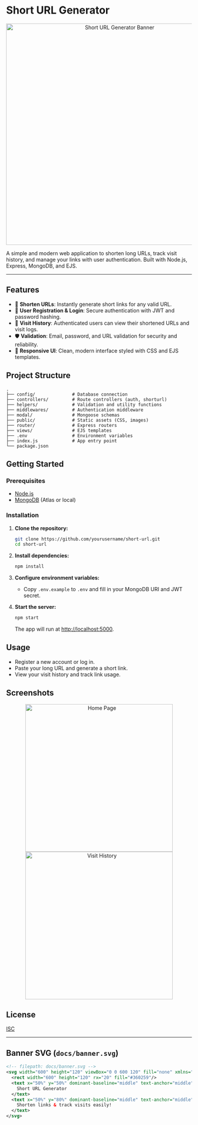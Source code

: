 # Short URL Generator

<p align="center">
  <img src="docs/banner.svg" alt="Short URL Generator Banner" width="600"/>
</p>

A simple and modern web application to shorten long URLs, track visit history, and manage your links with user authentication. Built with Node.js, Express, MongoDB, and EJS.

---

## Features

- 🔗 **Shorten URLs**: Instantly generate short links for any valid URL.
- 👤 **User Registration & Login**: Secure authentication with JWT and password hashing.
- 📜 **Visit History**: Authenticated users can view their shortened URLs and visit logs.
- 🛡️ **Validation**: Email, password, and URL validation for security and reliability.
- 🎨 **Responsive UI**: Clean, modern interface styled with CSS and EJS templates.

## Project Structure

```
.
├── config/              # Database connection
├── controllers/         # Route controllers (auth, shorturl)
├── helpers/             # Validation and utility functions
├── middlewares/         # Authentication middleware
├── modal/               # Mongoose schemas
├── public/              # Static assets (CSS, images)
├── router/              # Express routers
├── views/               # EJS templates
├── .env                 # Environment variables
├── index.js             # App entry point
└── package.json
```

## Getting Started

### Prerequisites

- [Node.js](https://nodejs.org/)
- [MongoDB](https://www.mongodb.com/) (Atlas or local)

### Installation

1. **Clone the repository:**
   ```sh
   git clone https://github.com/yourusername/short-url.git
   cd short-url
   ```

2. **Install dependencies:**
   ```sh
   npm install
   ```

3. **Configure environment variables:**
   - Copy `.env.example` to `.env` and fill in your MongoDB URI and JWT secret.

4. **Start the server:**
   ```sh
   npm start
   ```
   The app will run at [http://localhost:5000](http://localhost:5000).

## Usage

- Register a new account or log in.
- Paste your long URL and generate a short link.
- View your visit history and track link usage.

## Screenshots

<p align="center">
  <img src="docs/screenshot-home.png" width="400" alt="Home Page"/>
  <img src="docs/screenshot-history.png" width="400" alt="Visit History"/>
</p>

## License

[ISC](LICENSE)

---

## Banner SVG (`docs/banner.svg`)

````svg
<!-- filepath: docs/banner.svg -->
<svg width="600" height="120" viewBox="0 0 600 120" fill="none" xmlns="http://www.w3.org/2000/svg">
  <rect width="600" height="120" rx="20" fill="#360259"/>
  <text x="50%" y="50%" dominant-baseline="middle" text-anchor="middle" font-size="38" font-family="Segoe UI, Arial, sans-serif" fill="#fff" font-weight="bold">
    Short URL Generator
  </text>
  <text x="50%" y="80%" dominant-baseline="middle" text-anchor="middle" font-size="18" font-family="Segoe UI, Arial, sans-serif" fill="#ff7e5f">
    Shorten links & track visits easily!
  </text>
</svg>
